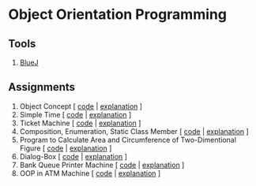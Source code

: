 # Object Orientation Programming

## Tools
1. [BlueJ](https://www.bluej.org/)

## Assignments
1. Object Concept [ [code](object-concept/) | [explanation](https://hafaraf.blogspot.com/2017/02/konsep-pemrograman-berorientasi-objek.html) ]
2. Simple Time [ [code](simple-time/) | [explanation](https://hafaraf.blogspot.com/2017/02/classes-and-objects-program.html) ]
3. Ticket Machine [ [code](ticket-machine/) | [explanation](https://hafaraf.blogspot.com/2017/03/ticket-machine.html) ]
4. Composition, Enumeration, Static Class Member [ [code](composition-enum-static/) | [explanation](https://hafaraf.blogspot.com/2017/03/composition-enumeration-static-class.html) ]
5. Program to Calculate Area and Circumference of Two-Dimentional Figure [ [code](area-and-circumference/) | [explanation](https://hafaraf.blogspot.com/2017/04/program-java-penghitung-luas-dan-keliling-bangun-datar.html) ]
6. Dialog-Box [ [code](dialog-box/) | [explanation](https://hafaraf.blogspot.com/2017/04/dialog-box.html) ]
7. Bank Queue Printer Machine [ [code](bank-queue-printer-machine/) | [explanation](https://hafaraf.blogspot.com/2017/04/mesin-pencetak-antrian-bank.html) ]
8. OOP in ATM Machine [ [code](atm-machine/) | [explanation](https://hafaraf.blogspot.com/2017/05/oop-dalam-mesin-atm.html) ]